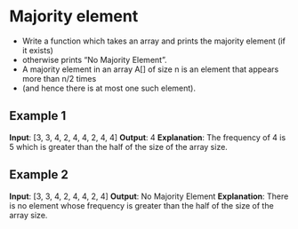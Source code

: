 # Majority element
* Write a function which takes an array and prints the majority element (if it exists)
* otherwise prints “No Majority Element”.
* A majority element in an array A[] of size n is an element that appears more than n/2 times 
* (and hence there is at most one such element). 

## Example 1
**Input**: [3, 3, 4, 2, 4, 4, 2, 4, 4]
**Output**: 4
**Explanation**: The frequency of 4 is 5 which is greater than the half of the size of the array size. 

## Example 2
**Input**: [3, 3, 4, 2, 4, 4, 2, 4]
**Output**: No Majority Element
**Explanation**: There is no element whose frequency is greater than the half of the size of the array size.